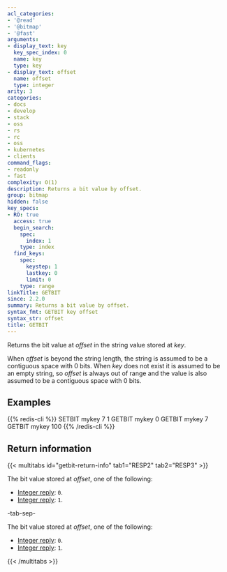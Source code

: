 ```yaml
---
acl_categories:
- '@read'
- '@bitmap'
- '@fast'
arguments:
- display_text: key
  key_spec_index: 0
  name: key
  type: key
- display_text: offset
  name: offset
  type: integer
arity: 3
categories:
- docs
- develop
- stack
- oss
- rs
- rc
- oss
- kubernetes
- clients
command_flags:
- readonly
- fast
complexity: O(1)
description: Returns a bit value by offset.
group: bitmap
hidden: false
key_specs:
- RO: true
  access: true
  begin_search:
    spec:
      index: 1
    type: index
  find_keys:
    spec:
      keystep: 1
      lastkey: 0
      limit: 0
    type: range
linkTitle: GETBIT
since: 2.2.0
summary: Returns a bit value by offset.
syntax_fmt: GETBIT key offset
syntax_str: offset
title: GETBIT
---
```

Returns the bit value at _offset_ in the string value stored at _key_.

When _offset_ is beyond the string length, the string is assumed to be a
contiguous space with 0 bits.
When _key_ does not exist it is assumed to be an empty string, so _offset_ is
always out of range and the value is also assumed to be a contiguous space with
0 bits.

## Examples

{{% redis-cli %}}
SETBIT mykey 7 1
GETBIT mykey 0
GETBIT mykey 7
GETBIT mykey 100
{{% /redis-cli %}}

## Return information

{{< multitabs id="getbit-return-info" 
    tab1="RESP2" 
    tab2="RESP3" >}}

The bit value stored at _offset_, one of the following:
* [Integer reply](../../develop/reference/protocol-spec#integers): `0`.
* [Integer reply](../../develop/reference/protocol-spec#integers): `1`.

-tab-sep-

The bit value stored at _offset_, one of the following:
* [Integer reply](../../develop/reference/protocol-spec#integers): `0`.
* [Integer reply](../../develop/reference/protocol-spec#integers): `1`.

{{< /multitabs >}}
